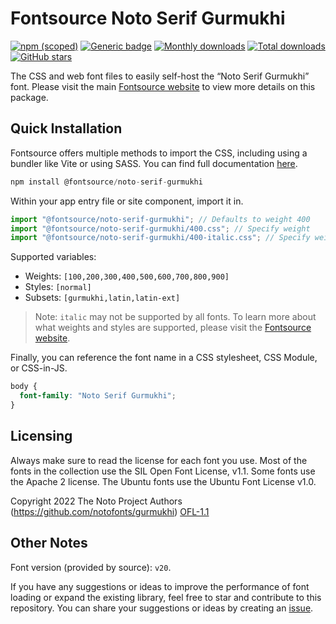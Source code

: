 # Fontsource Noto Serif Gurmukhi

[![npm (scoped)](https://img.shields.io/npm/v/@fontsource/noto-serif-gurmukhi?color=brightgreen)](https://www.npmjs.com/package/@fontsource/noto-serif-gurmukhi) [![Generic badge](https://img.shields.io/badge/fontsource-passing-brightgreen)](https://github.com/fontsource/fontsource) [![Monthly downloads](https://badgen.net/npm/dm/@fontsource/noto-serif-gurmukhi)](https://github.com/fontsource/fontsource) [![Total downloads](https://badgen.net/npm/dt/@fontsource/noto-serif-gurmukhi)](https://github.com/fontsource/fontsource) [![GitHub stars](https://img.shields.io/github/stars/fontsource/fontsource.svg?style=social&label=Star)](https://github.com/fontsource/fontsource/stargazers)

The CSS and web font files to easily self-host the “Noto Serif Gurmukhi” font. Please visit the main [Fontsource website](https://fontsource.org/fonts/noto-serif-gurmukhi) to view more details on this package.

## Quick Installation

Fontsource offers multiple methods to import the CSS, including using a bundler like Vite or using SASS. You can find full documentation [here](https://fontsource.org/docs/getting-started/introduction).

```javascript
npm install @fontsource/noto-serif-gurmukhi
```

Within your app entry file or site component, import it in.

```javascript
import "@fontsource/noto-serif-gurmukhi"; // Defaults to weight 400
import "@fontsource/noto-serif-gurmukhi/400.css"; // Specify weight
import "@fontsource/noto-serif-gurmukhi/400-italic.css"; // Specify weight and style
```

Supported variables:
- Weights: `[100,200,300,400,500,600,700,800,900]`
- Styles: `[normal]`
- Subsets: `[gurmukhi,latin,latin-ext]`

> Note: `italic` may not be supported by all fonts. To learn more about what weights and styles are supported, please visit the [Fontsource website](https://fontsource.org/fonts/noto-serif-gurmukhi).

Finally, you can reference the font name in a CSS stylesheet, CSS Module, or CSS-in-JS.

```css
body {
  font-family: "Noto Serif Gurmukhi";
}
```

## Licensing
Always make sure to read the license for each font you use. Most of the fonts in the collection use the SIL Open Font License, v1.1. Some fonts use the Apache 2 license. The Ubuntu fonts use the Ubuntu Font License v1.0.

Copyright 2022 The Noto Project Authors (https://github.com/notofonts/gurmukhi)
[OFL-1.1](http://scripts.sil.org/OFL)

## Other Notes
Font version (provided by source): `v20`.

If you have any suggestions or ideas to improve the performance of font loading or expand the existing library, feel free to star and contribute to this repository. You can share your suggestions or ideas by creating an [issue](https://github.com/fontsource/fontsource/issues).